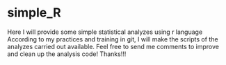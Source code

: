 # simple_R
Here I will provide some simple statistical analyzes using r language
According to my practices and training in git, I will make the scripts of the analyzes carried out available.
Feel free to send me comments to improve and clean up the analysis code! Thanks!!!
